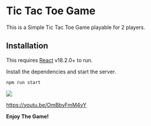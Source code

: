 # Tic Tac Toe Game

This is a Simple Tic Tac Toe Game playable for 2 players.

## Installation

This requires [React](https://reactjs.org/) v18.2.0+ to run.

Install the dependencies and start the server.

```sh
npm run start
```

[![](https://markdown-videos.deta.dev/youtube/OmBbyFmM4yY)](https://youtu.be/OmBbyFmM4yY/maxresdefault)

https://youtu.be/OmBbyFmM4yY

**Enjoy The Game!**
